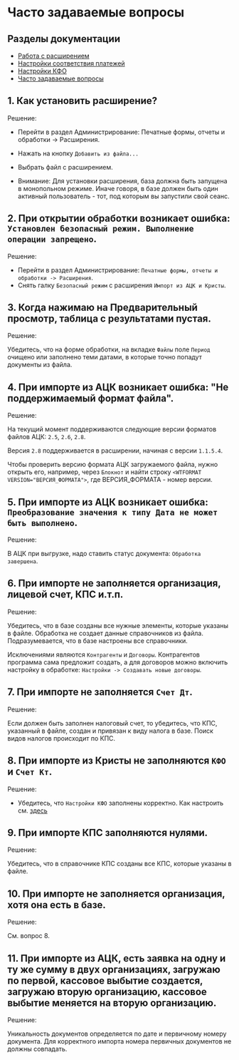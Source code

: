 # Часто задаваемые вопросы

## Разделы документации

* [Работа с расширением](https://sorokinltd.github.io/import-from-treasury-systems-doc.github.io/docs/how-to-work)
* [Настройки соответствия платежей](https://sorokinltd.github.io/import-from-treasury-systems-doc.github.io/docs/payment-match-settings)
* [Настройки КФО](https://sorokinltd.github.io/import-from-treasury-systems-doc.github.io/docs/settings-kfo)
* [Часто задаваемые вопросы](https://sorokinltd.github.io/import-from-treasury-systems-doc.github.io/docs/faq)

## 1. Как установить расширение?

Решение:

* Перейти в раздел Администрирование: Печатные формы, отчеты и обработки -> Расширения.
* Нажать на кнопку ``Добавить из файла...``
* Выбрать файл с расширением.

* Внимание: Для установки расширения, база должна быть запущена в монопольном режиме. Иначе говоря, в базе должен быть один активный пользователь - тот, под которым вы запустили свой сеанс. 

## 2. При открытии обработки возникает ошибка: ``Установлен безопасный режим. Выполнение операции запрещено``.

Решение:

* Перейти в раздел Администрирование: ``Печатные формы, отчеты и обработки -> Расширения``.
* Снять галку ``Безопасный режим`` с расширения ``Импорт из АЦК и Кристы``.

## 3. Когда нажимаю на Предварительный просмотр, таблица с результатами пустая.

Решение:

Убедитесь, что на форме обработки, на вкладке ``Файлы`` поле ``Период`` очищено или заполнено теми датами, в которые точно попадут документы из файла.

## 4. При импорте из АЦК возникает ошибка: "Не поддержимаемый формат файла".

Решение:

На текущий момент поддерживаются следующие версии форматов файлов АЦК: ``2.5``, ``2.6``, ``2.8``.

Версия ``2.8`` поддерживается в расширении, начиная с версии ``1.1.5.4``.

Чтобы проверить версию формата АЦК загружаемого файла, нужно открыть его, например, через `Блокнот` и найти строку ``<WTFORMAT VERSION="ВЕРСИЯ_ФОРМАТА">``, где ВЕРСИЯ_ФОРМАТА - номер версии.

## 5. При импорте из АЦК возникает ошибка: `Преобразование значения к типу Дата не может быть выполнено`.

Решение: 

В АЦК при выгрузке, надо ставить статус документа: ``Обработка завершена``.

## 6. При импорте не заполняется организация, лицевой счет, КПС и.т.п.

Решение:

Убедитесь, что в базе созданы все нужные элементы, которые указаны в файле.
Обработка не создает данные справочников из файла. Подразумевается, что в базе настроены все справочники.

Исключениями являются ``Контрагенты`` и ``Договоры``. 
Контрагентов программа сама предложит создать, а для договоров можно включить настройку в обработке: ``Настройки -> Создавать новые договоры``.

## 7. При импорте не заполняется ``Счет Дт``.

Решение:

Если должен быть заполнен налоговый счет, то убедитесь, что КПС, указанный в файле, создан и привязан к виду налога в базе. Поиск видов налогов происходит по КПС. 

## 8. При импорте из Кристы не заполняются ``КФО`` и ``Счет Кт``.

Решение:

* Убедитесь, что ``Настройки КФО`` заполнены корректно. Как настроить см. [здесь](https://sorokinltd.github.io/import-from-treasury-systems-doc.github.io/docs/settings-kfo/index)

## 9. При импорте КПС заполняются нулями.

Решение:

Убедитесь, что в справочнике КПС созданы все КПС, которые указаны в файле.

## 10. При импорте не заполняется организация, хотя она есть в базе.

Решение:

См. вопрос 8.

## 11. При импорте из АЦК, есть заявка на одну и ту же сумму в двух организациях, загружаю по первой, кассовое выбытие создается, загружаю вторую организацию, кассовое выбытие меняется на вторую организацию.

Решение:

Уникальность документов определяется по дате и первичному номеру документа.
Для корректного импорта номера первичных документов не должны совпадать.
